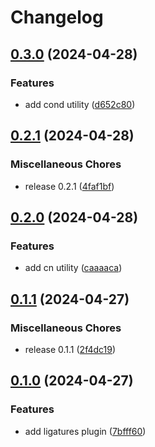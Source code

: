 # Changelog

## [0.3.0](https://github.com/jozan/tailwind/compare/v0.2.1...v0.3.0) (2024-04-28)


### Features

* add cond utility ([d652c80](https://github.com/jozan/tailwind/commit/d652c80e22387234c85bc953cb2a00360e0c9504))

## [0.2.1](https://github.com/jozan/tailwind/compare/v0.2.0...v0.2.1) (2024-04-28)


### Miscellaneous Chores

* release 0.2.1 ([4faf1bf](https://github.com/jozan/tailwind/commit/4faf1bf0585fc709844eed2843de192677fc137e))

## [0.2.0](https://github.com/jozan/tailwind/compare/v0.1.1...v0.2.0) (2024-04-28)


### Features

* add cn utility ([caaaaca](https://github.com/jozan/tailwind/commit/caaaaca1673d588684b7f1c1430e112d03a2ab1e))

## [0.1.1](https://github.com/jozan/tailwind/compare/v0.1.0...v0.1.1) (2024-04-27)


### Miscellaneous Chores

* release 0.1.1 ([2f4dc19](https://github.com/jozan/tailwind/commit/2f4dc197c244a672707a712ca22657836fbca9fc))

## [0.1.0](https://github.com/jozan/tailwind/compare/v0.0.1...v0.1.0) (2024-04-27)


### Features

* add ligatures plugin ([7bfff60](https://github.com/jozan/tailwind/commit/7bfff6019c5fc1a63c11953c958622f9f56a2228))
